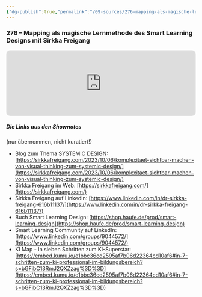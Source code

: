 ```yaml
---
{"dg-publish":true,"permalink":"/09-sources/276-mapping-als-magische-lernmethode-des-smart-learning-designs-mit-sirkka-freigang/","tags":["class/sourceNote"],"noteIcon":""}
---
```


### 276 – Mapping als magische Lernmethode des Smart Learning Designs mit Sirkka Freigang

<iframe allow="autoplay *; encrypted-media *; fullscreen *; clipboard-write" frameborder="0" height="175" style="width:100%;max-width:660px;overflow:hidden;border-radius:10px;" sandbox="allow-forms allow-popups allow-same-origin allow-scripts allow-storage-access-by-user-activation allow-top-navigation-by-user-activation" src="https://embed.podcasts.apple.com/de/podcast/enc276-mapping-als-magische-lernmethode-des-smart-learning/id1352307529?i=1000638147618"></iframe>

##### Die Links aus den Shownotes
(nur übernommen, nicht kuratiert!)
- Blog zum Thema SYSTEMIC DESIGN: [https://sirkkafreigang.com/2023/10/06/komplexitaet-sichtbar-machen-von-visual-thinking-zum-systemic-design/](https://sirkkafreigang.com/2023/10/06/komplexitaet-sichtbar-machen-von-visual-thinking-zum-systemic-design/)  
- Sirkka Freigang im Web: [https://sirkkafreigang.com/](https://sirkkafreigang.com/) 
- Sirkka Freigang auf LinkedIn: [https://www.linkedin.com/in/dr-sirkka-freigang-616b11137/](https://www.linkedin.com/in/dr-sirkka-freigang-616b11137/)  
- Buch Smart Learning Design: [https://shop.haufe.de/prod/smart-learning-design](https://shop.haufe.de/prod/smart-learning-design)  
- Smart Learning Community auf LinkedIn: [https://www.linkedin.com/groups/9044572/](https://www.linkedin.com/groups/9044572/)  
- KI Map - In sieben Schritten zum KI-Superstar: [https://embed.kumu.io/e1bbc36cd2595af7b06d22364cd10af6#in-7-schritten-zum-ki-professional-im-bildungsbereich?s=bGFibC13RmJ2QXZzag%3D%3D](https://embed.kumu.io/e1bbc36cd2595af7b06d22364cd10af6#in-7-schritten-zum-ki-professional-im-bildungsbereich?s=bGFibC13RmJ2QXZzag%3D%3D)

